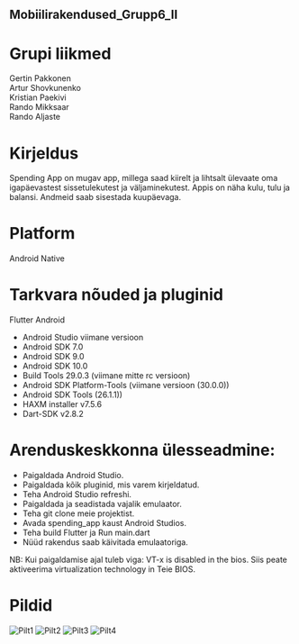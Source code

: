 ## Mobiilirakendused_Grupp6_II

# Grupi liikmed

Gertin Pakkonen<br/>
Artur Shovkunenko<br/>
Kristian Paekivi<br/>
Rando Mikksaar<br/>
Rando Aljaste

# Kirjeldus
Spending App on mugav app, millega saad kiirelt ja lihtsalt ülevaate oma igapäevastest sissetulekutest ja väljaminekutest.  Appis on näha kulu, tulu ja balansi. Andmeid saab sisestada kuupäevaga.

# Platform
Android Native

# Tarkvara nõuded ja pluginid
Flutter 
Android
* Android Studio viimane versioon
* Android SDK 7.0
* Android SDK 9.0
* Android SDK 10.0
* Build Tools 29.0.3 (viimane mitte rc versioon)
* Android SDK Platform-Tools (viimane versioon (30.0.0))
* Android SDK Tools (26.1.1))
* HAXM installer v7.5.6
* Dart-SDK v2.8.2

# Arenduskeskkonna ülesseadmine:
* Paigaldada Android Studio.
* Paigaldada kõik pluginid, mis varem kirjeldatud.
* Teha Android Studio refreshi.
* Paigaldada ja seadistada vajalik emulaator.
* Teha git clone meie projektist.
* Avada spending_app kaust Android Studios.
* Teha build Flutter ja Run main.dart
* Nüüd rakendus saab käivitada emulaatoriga.

NB:
Kui paigaldamise ajal tuleb viga: VT-x is disabled in the bios. Siis peate aktiveerima virtualization technology in Teie BIOS.

# Pildid

![Pilt1](https://cdn.discordapp.com/attachments/708250423701536853/711311576187011092/unknown.png)
![Pilt2](https://cdn.discordapp.com/attachments/708250423701536853/711311711097061446/unknown.png)
![Pilt3](https://cdn.discordapp.com/attachments/708250423701536853/711311797495398471/unknown.png)
![Pilt4](https://scontent-hel2-1.xx.fbcdn.net/v/t1.15752-9/98359065_3875687212506051_6234914589499195392_n.png?_nc_cat=109&_nc_sid=b96e70&_nc_ohc=ljeObzhov80AX-aAlZ_&_nc_ht=scontent-hel2-1.xx&oh=2b52e6a08bd974cf43a2e5ced5d3d07b&oe=5EE4D0EB)
